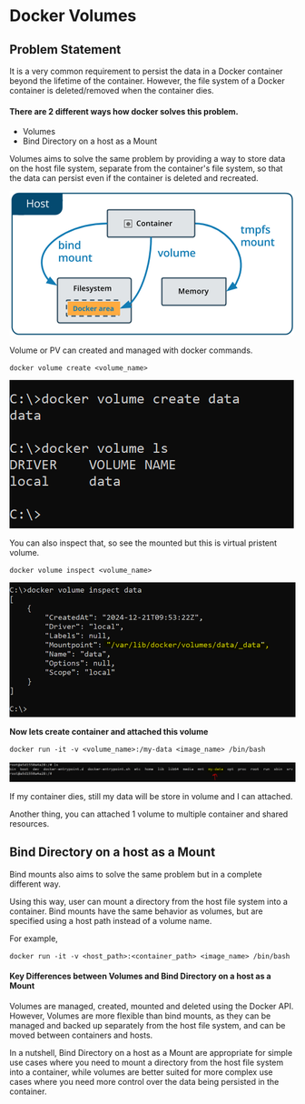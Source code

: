 # Docker Volumes 
## Problem Statement
It is a very common requirement to persist the data in a Docker container beyond the lifetime of the container. However, the file system of a Docker container is deleted/removed when the container dies.

#### There are 2 different ways how docker solves this problem.

- Volumes
- Bind Directory on a host as a Mount

Volumes aims to solve the same problem by providing a way to store data on the host file system, separate from the container's file system, so that the data can persist even if the container is deleted and recreated.

![alt text](imgs/docker-vm.png)

Volume or PV can created and managed with docker commands. 

```
docker volume create <volume_name>
```
![alt text](imgs/docker_create_vm.png)

You can also inspect that, so see the mounted but this is virtual pristent volume. 

```
docker volume inspect <volume_name>
```
![alt text](imgs/volume_inspect.png)

**Now lets create container and attached this volume**
```
docker run -it -v <volume_name>:/my-data <image_name> /bin/bash
```
![alt text](imgs/docker_attached_vm.png)

If my container dies, still my data will be store in volume and I can attached. 

Another thing, you can attached 1 volume to multiple container and shared resources. 

## Bind Directory on a host as a Mount

Bind mounts also aims to solve the same problem but in a complete different way.

Using this way, user can mount a directory from the host file system into a container. Bind mounts have the same behavior as volumes, but are specified using a host path instead of a volume name.

For example,
```
docker run -it -v <host_path>:<container_path> <image_name> /bin/bash
```

#### Key Differences between Volumes and Bind Directory on a host as a Mount

Volumes are managed, created, mounted and deleted using the Docker API. However, Volumes are more flexible than bind mounts, as they can be managed and backed up separately from the host file system, and can be moved between containers and hosts.

In a nutshell, Bind Directory on a host as a Mount are appropriate for simple use cases where you need to mount a directory from the host file system into a container, while volumes are better suited for more complex use cases where you need more control over the data being persisted in the container.